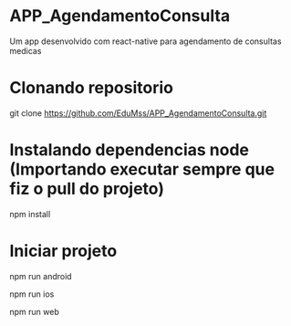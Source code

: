 # APP_AgendamentoConsulta
Um app desenvolvido com react-native para agendamento de consultas medicas

# Clonando repositorio

git clone https://github.com/EduMss/APP_AgendamentoConsulta.git

# Instalando dependencias node (Importando executar sempre que fiz o pull do projeto) 

npm install 

# Iniciar projeto 

npm run android 

npm run ios 

npm run web